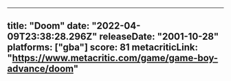 
---
title: "Doom"
date: "2022-04-09T23:38:28.296Z"
releaseDate: "2001-10-28"
platforms: ["gba"]
score: 81
metacriticLink: "https://www.metacritic.com/game/game-boy-advance/doom"
---
